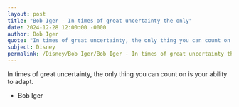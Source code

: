 ```yaml
---
layout: post
title: "Bob Iger - In times of great uncertainty the only"
date: 2024-12-28 12:00:00 -0000
author: Bob Iger
quote: "In times of great uncertainty, the only thing you can count on is your ability to adapt."
subject: Disney
permalink: /Disney/Bob Iger/Bob Iger - In times of great uncertainty the only
---
```


In times of great uncertainty, the only thing you can count on is your ability to adapt.

- Bob Iger
